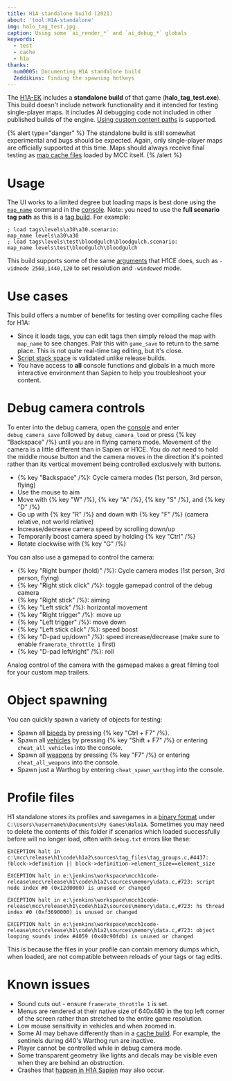 ```yaml
---
title: H1A standalone build (2021)
about: 'tool:H1A-standalone'
img: halo_tag_test.jpg
caption: Using some `ai_render_*` and `ai_debug_*` globals
keywords:
  - test
  - cache
  - h1a
thanks:
  num0005: Documenting H1A standalone build
  Zeddikins: Finding the spawning hotkeys
---
```

The [H1A-EK](~) includes a **standalone build** of that game (**halo_tag_test.exe**). This build doesn't include network functionality and it intended for testing single-player maps. It includes AI debugging code not included in other published builds of the engine.
[Using custom content paths](~using-custom-content-paths) is supported.

{% alert type="danger" %}
The standalone build is still somewhat experimental and bugs should be expected. Again, only single-player maps are officially supported at this time. Maps should always receive final testing as [map cache files](~map) loaded by MCC itself.
{% /alert %}

# Usage
The UI works to a limited degree but loading maps is best done using the [`map_name`](~scripting#functions-map-name) command in the [console](~developer-console). Note: you need to use the **full scenario tag path** as this is a [tag build](~build-types#tag). For example:

```consoleh1a
; load tags\levels\a30\a30.scenario:
map_name levels\a30\a30
; load tags\levels\test\bloodgulch\bloodgulch.scenario:
map_name levels\test\bloodgulch\bloodgulch
```

This build supports some of the same [arguments](~arguments#arguments-list) that H1CE does, such as `-vidmode 2560,1440,120` to set resolution and `-windowed` mode.

# Use cases
This build offers a number of benefits for testing over compiling cache files for H1A:

* Since it loads tags, you can edit tags then simply reload the map with `map_name` to see changes. Pair this with `game_save` to return to the same place. This is not quite real-time tag editing, but it's close.
* [Script stack space](~scripting#stack-space-is-limited) is validated unlike release builds.
* You have access to **all** console functions and globals in a much more interactive environment than Sapien to help you troubleshoot your content.

# Debug camera controls
To enter into the debug camera, open the [console](~developer-console) and enter `debug_camera_save` followed by `debug_camera_load` or press {% key "Backspace" /%} until you are in flying camera mode. Movement of the camera is a little different than in Sapien or H1CE. You do _not_ need to hold the middle mouse button and the camera moves in the direction it's pointed rather than its vertical movement being controlled exclusively with buttons.

* {% key "Backspace" /%}: Cycle camera modes (1st person, 3rd person, flying)
* Use the mouse to aim
* Move with {% key "W" /%}, {% key "A" /%}, {% key "S" /%}, and {% key "D" /%}
* Go up with {% key "R" /%} and down with {% key "F" /%} (camera relative, not world relative)
* Increase/decrease camera speed by scrolling down/up
* Temporarily boost camera speed by holding {% key "Ctrl" /%}
* Rotate clockwise with {% key "G" /%}

You can also use a gamepad to control the camera:

* {% key "Right bumper (hold)" /%}: Cycle camera modes (1st person, 3rd person, flying)
* {% key "Right stick click" /%}: toggle gamepad control of the debug camera
* {% key "Right stick" /%}: aiming
* {% key "Left stick" /%}: horizontal movement
* {% key "Right trigger" /%}: move up
* {% key "Left trigger" /%}: move down
* {% key "Left stick click" /%}: speed boost
* {% key "D-pad up/down" /%}: speed increase/decrease (make sure to enable `framerate_throttle 1` first)
* {% key "D-pad left/right" /%}: roll

Analog control of the camera with the gamepad makes a great filming tool for your custom map trailers.

# Object spawning
You can quickly spawn a variety of objects for testing:

* Spawn all [bipeds](~biped) by pressing {% key "Ctrl + F7" /%}.
* Spawn all [vehicles](~vehicle) by pressing {% key "Shift + F7" /%} or entering `cheat_all_vehicles` into the console.
* Spawn all [weapons](~weapon) by pressing {% key "F7" /%} or entering `cheat_all_weapons` into the console.
* Spawn just a Warthog by entering `cheat_spawn_warthog` into the console.

# Profile files
H1 standalone stores its profiles and savegames in a [binary format](~files#profile-and-savegame-files) under `C:\Users\%username%\Documents\My Games\Halo1A`. Sometimes you may need to delete the contents of this folder if scenarios which loaded successfully before will no longer load, often with `debug.txt` errors like these:

```
EXCEPTION halt in c:\mcc\release\h1\code\h1a2\sources\tag_files\tag_groups.c,#4437: !block->definition || block->definition->element_size==element_size

EXCEPTION halt in e:\jenkins\workspace\mcch1code-release\mcc\release\h1\code\h1a2\sources\memory\data.c,#723: script node index #0 (0x12d0000) is unused or changed

EXCEPTION halt in e:\jenkins\workspace\mcch1code-release\mcc\release\h1\code\h1a2\sources\memory\data.c,#723: hs thread index #0 (0xf3690000) is unused or changed

EXCEPTION halt in e:\jenkins\workspace\mcch1code-release\mcc\release\h1\code\h1a2\sources\memory\data.c,#723: object looping sounds index #4059 (0x40c90fdb) is unused or changed
```

This is because the files in your profile can contain memory dumps which, when loaded, are not compatible between reloads of your tags or tag edits.

# Known issues

* Sound cuts out - ensure `framerate_throttle 1` is set.
* Menus are rendered at their native size of 640x480 in the top left corner of the screen rather than stretched to the entire game resolution.
* Low mouse sensitivity in vehicles and when zoomed in.
* Some AI may behave differently than in a [cache build](~build-types#cache). For example, the sentinels during d40's Warthog run are inactive.
* Player cannot be controlled while in debug camera mode.
* Some transparent geometry like lights and decals may be visible even when they are behind an obstruction.
* Crashes that [happen in H1A Sapien](~h1a-sapien#crashes) may also occur.
